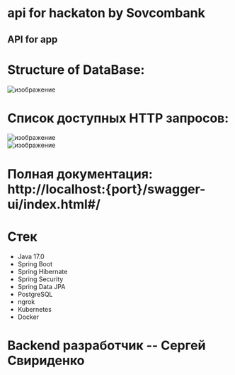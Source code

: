 # api for hackaton by Sovcombank    
## API for app  
# Structure of DataBase:  
![изображение](https://user-images.githubusercontent.com/99546572/202892392-7c30a555-504c-44f2-a28c-ec15ad500e8e.png)  
# Список доступных HTTP запросов:  
![изображение](https://user-images.githubusercontent.com/99546572/202892436-81019178-c852-4bfc-85bd-5486be8788b5.png)  
![изображение](https://user-images.githubusercontent.com/99546572/202892487-27617b62-bab7-456e-8373-63405f399b3c.png)  
# Полная документация: http://localhost:{port}/swagger-ui/index.html#/  
# Стек  
- Java 17.0  
- Spring Boot  
- Spring Hibernate  
- Spring Security  
- Spring Data JPA  
- PostgreSQL  
- ngrok  
- Kubernetes  
- Docker  
# Backend разработчик -- Сергей Свириденко  



